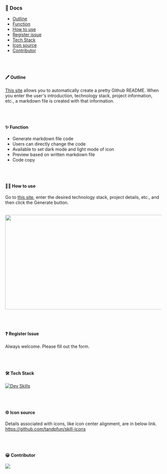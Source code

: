 ### 📒 Docs
- [Outline](#-outline)
- [Function](#-function)
- [How to use](#-how-to-use)
- [Register issue](#-register-issue)
- [Tech Stack](#️-tech-stack)
- [Icon source](#️-icon-source)
- [Contributor](#-contributor)

<br><br>

#### 🖊️ Outline

[This site](https://minseokangq.github.io/github-readme-generator/) allows you to automatically create a pretty Github README. When you enter the user's introduction, technology stack, project information, etc., a markdown file is created with that information.

<br><br>

#### ✨ Function

- Generate markdown file code
- Users can directly change the code
- Available to set dark mode and light mode of icon
- Preview based on written markdown file
- Code copy

<br><br>

#### 👩‍💻 How to use

Go to [this site](https://minseokangq.github.io/github-readme-generator/), enter the desired technology stack, project details, etc., and then click the Generate button.

<br>

<img src="https://github.com/MinseoKangQ/github-readme-generator/assets/98332877/d7f11b8b-4daa-454a-a03b-8559796d3b7e" width="540" height="304">

<br><br>

#### ❓ Register Issue

Always welcome. Please fill out the form.

<br><br>

#### 🛠️ Tech Stack

[![Dev Skills](https://skillicons.dev/icons?i=vite,react,css,js,github&theme=dark)](https://skillicons.dev)

<br><br>

#### ©️ Icon source

Details associated with icons, like icon center alignment, are in below link.<br>
https://github.com/tandpfun/skill-icons

<br><br>

#### 😀 Contributor
<a href="https://github.com/MinseoKangQ/github-readme-generator/graphs/contributors">
  <img src="https://contrib.rocks/image?repo=MinseoKangQ/github-readme-generator" />
</a>
